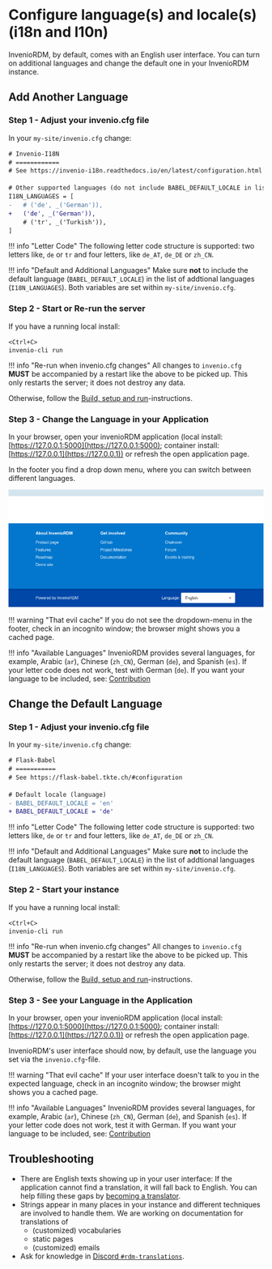 # Configure language(s) and locale(s) (i18n and l10n)

InvenioRDM, by default, comes with an English user interface. You can turn on
additional languages and change the default one in your InvenioRDM instance.

## Add Another Language

### Step 1 - Adjust your invenio.cfg file

In your `my-site/invenio.cfg` change:

``` diff
# Invenio-I18N
# ============
# See https://invenio-i18n.readthedocs.io/en/latest/configuration.html

# Other supported languages (do not include BABEL_DEFAULT_LOCALE in list).
I18N_LANGUAGES = [
-   # ('de', _('German')),
+   ('de', _('German')),
    # ('tr', _('Turkish')),
]
```

!!! info "Letter Code"
    The following letter code structure is supported: two letters like, `de` or
    `tr` and four letters, like `de_AT`, `de_DE` or `zh_CN`.

!!! info "Default and Additional Languages"
    Make sure **not** to include the default language (`BABEL_DEFAULT_LOCALE`) in
    the list of addtional languages (`I18N_LANGUAGES`). Both variables are set
    within `my-site/invenio.cfg`.

### Step 2 - Start or Re-run the server

If you have a running local install:

```shell
<Ctrl+C>
invenio-cli run
```

!!! info "Re-run when invenio.cfg changes"
    All changes to `invenio.cfg` **MUST** be accompanied by a restart like the
    above to be picked up. This only restarts the server; it does not destroy
    any data.

Otherwise, follow the [Build, setup and run](../../install/build-setup-run.md)-instructions.

### Step 3 - Change the Language in your Application

In your browser, open your invenioRDM application (local install:
[https://127.0.0.1:5000](https://127.0.0.1:5000); container install:
[https://127.0.0.1](https://127.0.0.1)) or refresh the open application page.

In the footer you find a drop down menu, where you can switch between different
languages.

![Language dropdown menu in footer](./imgs/i18n-language-dropdown.png)

!!! warning "That evil cache"
    If you do not see the dropdown-menu in the footer, check in an incognito
    window; the browser might shows you a cached page.

!!! info "Available Languages"
    InvenioRDM provides several languages, for example, Arabic (`ar`), Chinese
    (`zh_CN`), German (`de`), and Spanish (`es`). If your letter code does not
    work, test with German (`de`). If you want your language to be included,
    see: [Contribution](../../community/translations/translators-guide.md)

## Change the Default Language

### Step 1 - Adjust your invenio.cfg file

In your `my-site/invenio.cfg` change:

``` diff
# Flask-Babel
# ===========
# See https://flask-babel.tkte.ch/#configuration

# Default locale (language)
- BABEL_DEFAULT_LOCALE = 'en'
+ BABEL_DEFAULT_LOCALE = 'de'
```

!!! info "Letter Code"
    The following letter code structure is supported: two letters like, `de` or
    `tr` and four letters, like `de_AT`, `de_DE` or `zh_CN`.

!!! info "Default and Additional Languages"
    Make sure **not** to include the default language (`BABEL_DEFAULT_LOCALE`) in
    the list of addtional languages (`I18N_LANGUAGES`). Both variables are set
    within `my-site/invenio.cfg`.

### Step 2 - Start your instance

If you have a running local install:

```shell
<Ctrl+C>
invenio-cli run
```

!!! info "Re-run when invenio.cfg changes"
    All changes to `invenio.cfg` **MUST** be accompanied by a restart like the
    above to be picked up. This only restarts the server; it does not destroy
    any data.

Otherwise, follow the [Build, setup and run](../../install/build-setup-run.md)-instructions.

### Step 3 - See your Language in the Application

In your browser, open your invenioRDM application (local install:
[https://127.0.0.1:5000](https://127.0.0.1:5000); container install:
[https://127.0.0.1](https://127.0.0.1)) or refresh the open application page.

InvenioRDM's user interface should now, by default, use the language you set
via the `invenio.cfg`-file.

!!! warning "That evil cache"
    If your user interface doesn't talk to you in the expected language, check
    in an incognito window; the browser might shows you a cached page.

!!! info "Available Languages"
    InvenioRDM provides several languages, for example, Arabic (`ar`), Chinese
    (`zh_CN`), German (`de`), and Spanish (`es`). If your letter code does not
    work, test it with German. If you want your language to be included, see:
    [Contribution](../../community/translations/translators-guide.md)

## Troubleshooting

- There are English texts showing up in your user interface: If the application
  cannot find a translation, it will fall back to English. You can help filling
  these gaps by [becoming a translator](../../community/translations/translators-guide.md).
- Strings appear in many places in your instance and different techniques are
  involved to handle them. We are working on documentation for translations of
    - (customized) vocabularies
    - static pages
    - (customized) emails
- Ask for knowledge in [Discord `#rdm-translations`](https://discord.gg/Ya7qSG43Br).
